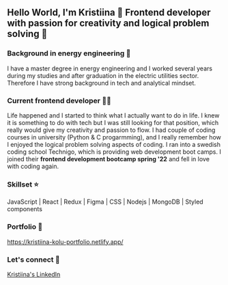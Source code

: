 ## Hello World, I'm Kristiina 👋 Frontend developer with passion for creativity and logical problem solving 💙 


### Background in energy engineering 🌱 
I have a master degree in energy engineering and I worked several years during my studies and after graduation in the electric utilities sector. Therefore I have strong background in tech and analytical mindset. 

### Current frontend developer 👩‍💻 
Life happened and I started to think what I actually want to do in life. I knew it is something to do with tech but I was still looking for that position, which really would give my creativity and passion to flow. I had couple of coding courses in university (Python & C progarmming), and I really remember how I enjoyed the logical problem solving aspects of coding. I ran into a swedish coding school Technigo, which is providing web development boot camps. I joined their **frontend development bootcamp spring '22** and fell in love with coding again. 

### Skillset ⭐
JavaScript | React | Redux | Figma | CSS | Nodejs | MongoDB | Styled components 

### Portfolio 🎨
https://kristiina-kolu-portfolio.netlify.app/

### Let's connect 🤝
[Kristiina's LinkedIn](https://www.linkedin.com/in/kristiina-kolu-41631b1a4/)
